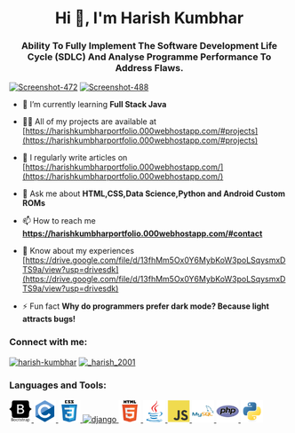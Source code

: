 <h1 align="center">Hi 👋, I'm Harish Kumbhar</h1>
<h3 align="center">Ability To Fully Implement The Software Development Life Cycle (SDLC) And Analyse Programme Performance To Address Flaws.</h3>
<!-- <center>
<img style="align-item:center" src="https://i.chzbgr.com/full/9195092480/h7D7C3065/expression-we-find-the-bug-we-fix-the-bug-now-we-have-twobugs-now-we-have-three-bugs-imgflipcom" alt="" srcset=""> 
</center> -->
<!-- <img src="https://drive.google.com/file/d/1BufbQuga1LKVgXRxaXt6skrCAYD_-vYQ/view" alt="Screenshot-472" width="500px" height="500px"> -->
<a href="https://imgbb.com/"><img src="https://i.ibb.co/HB9Y4yh/Screenshot-472.png" alt="Screenshot-472" border="0" width="400px" height="400px"></a>
<a href="https://imgbb.com/"><img src="https://previews.123rf.com/images/tupungato/tupungato2301/tupungato230100591/199357562-programmers-copying-and-pasting-code-instead-of-coding-it-industry-problems-funny-meme-for-social.jpg" alt="Screenshot-488" border="0"  width="400px" height="400px"></a>
<!-- <img src="https://im3.ezgif.com/tmp/ezgif-3-41bc868ec7.gif" alt="" srcset="">  -->

- 🌱 I’m currently learning **Full Stack Java**

- 👨‍💻 All of my projects are available at [https://harishkumbharportfolio.000webhostapp.com/#projects](https://harishkumbharportfolio.000webhostapp.com/#projects)

- 📝 I regularly write articles on [https://harishkumbharportfolio.000webhostapp.com/](https://harishkumbharportfolio.000webhostapp.com/)

- 💬 Ask me about **HTML,CSS,Data Science,Python and Android Custom ROMs**

- 📫 How to reach me **https://harishkumbharportfolio.000webhostapp.com/#contact**

- 📄 Know about my experiences [https://drive.google.com/file/d/13fhMm5Ox0Y6MybKoW3poLSqysmxDTS9a/view?usp=drivesdk](https://drive.google.com/file/d/13fhMm5Ox0Y6MybKoW3poLSqysmxDTS9a/view?usp=drivesdk)

- ⚡ Fun fact **Why do programmers prefer dark mode? Because light attracts bugs!**

<h3 align="left">Connect with me:</h3>
<p align="left">
<a href="https://linkedin.com/in/harish-kumbhar" target="blank"><img align="center" src="https://raw.githubusercontent.com/rahuldkjain/github-profile-readme-generator/master/src/images/icons/Social/linked-in-alt.svg" alt="harish-kumbhar" height="30" width="40" /></a>
<a href="https://instagram.com/_harish_2001" target="blank"><img align="center" src="https://raw.githubusercontent.com/rahuldkjain/github-profile-readme-generator/master/src/images/icons/Social/instagram.svg" alt="_harish_2001" height="30" width="40" /></a>
</p>

<h3 align="left">Languages and Tools:</h3>
<p align="left"> <a href="https://getbootstrap.com" target="_blank" rel="noreferrer"> <img src="https://raw.githubusercontent.com/devicons/devicon/master/icons/bootstrap/bootstrap-plain-wordmark.svg" alt="bootstrap" width="40" height="40"/> </a> <a href="https://www.cprogramming.com/" target="_blank" rel="noreferrer"> <img src="https://raw.githubusercontent.com/devicons/devicon/master/icons/c/c-original.svg" alt="c" width="40" height="40"/> </a> <a href="https://www.w3schools.com/css/" target="_blank" rel="noreferrer"> <img src="https://raw.githubusercontent.com/devicons/devicon/master/icons/css3/css3-original-wordmark.svg" alt="css3" width="40" height="40"/> </a> <a href="https://www.djangoproject.com/" target="_blank" rel="noreferrer"> <img src="https://cdn.worldvectorlogo.com/logos/django.svg" alt="django" width="40" height="40"/> </a> <a href="https://www.w3.org/html/" target="_blank" rel="noreferrer"> <img src="https://raw.githubusercontent.com/devicons/devicon/master/icons/html5/html5-original-wordmark.svg" alt="html5" width="40" height="40"/> </a> <a href="https://www.java.com" target="_blank" rel="noreferrer"> <img src="https://raw.githubusercontent.com/devicons/devicon/master/icons/java/java-original.svg" alt="java" width="40" height="40"/> </a> <a href="https://developer.mozilla.org/en-US/docs/Web/JavaScript" target="_blank" rel="noreferrer"> <img src="https://raw.githubusercontent.com/devicons/devicon/master/icons/javascript/javascript-original.svg" alt="javascript" width="40" height="40"/> </a> <a href="https://www.mysql.com/" target="_blank" rel="noreferrer"> <img src="https://raw.githubusercontent.com/devicons/devicon/master/icons/mysql/mysql-original-wordmark.svg" alt="mysql" width="40" height="40"/> </a> <a href="https://www.php.net" target="_blank" rel="noreferrer"> <img src="https://raw.githubusercontent.com/devicons/devicon/master/icons/php/php-original.svg" alt="php" width="40" height="40"/> </a> <a href="https://www.python.org" target="_blank" rel="noreferrer"> <img src="https://raw.githubusercontent.com/devicons/devicon/master/icons/python/python-original.svg" alt="python" width="40" height="40"/> </a> </p>


